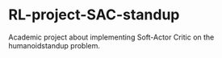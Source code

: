 # RL-project-SAC-standup
Academic project about implementing Soft-Actor Critic on the humanoidstandup problem.
